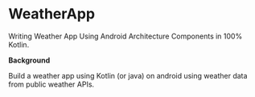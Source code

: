 # WeatherApp
Writing Weather App  Using Android Architecture Components in 100% Kotlin.

**Background**

Build a weather app using Kotlin (or java) on android using weather data from public weather APIs.

